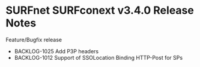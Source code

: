 # SURFnet SURFconext v3.4.0 Release Notes #

Feature/Bugfix release
* BACKLOG-1025 Add P3P headers
* BACKLOG-1012 Support of SSOLocation Binding HTTP-Post for SPs